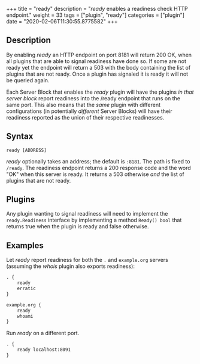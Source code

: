 +++
title = "ready"
description = "*ready* enables a readiness check HTTP endpoint."
weight = 33
tags = ["plugin", "ready"]
categories = ["plugin"]
date = "2020-02-06T11:30:55.8775582"
+++

## Description

By enabling *ready* an HTTP endpoint on port 8181 will return 200 OK, when all plugins that are able
to signal readiness have done so. If some are not ready yet the endpoint will return a 503 with the
body containing the list of plugins that are not ready. Once a plugin has signaled it is ready it
will not be queried again.

Each Server Block that enables the *ready* plugin will have the plugins *in that server block*
report readiness into the /ready endpoint that runs on the same port. This also means that the
*same* plugin with different configurations (in potentially *different* Server Blocks) will have
their readiness reported as the union of their respective readinesses.

## Syntax

~~~
ready [ADDRESS]
~~~

*ready* optionally takes an address; the default is `:8181`. The path is fixed to `/ready`. The
readiness endpoint returns a 200 response code and the word "OK" when this server is ready. It
returns a 503 otherwise *and* the list of plugins that are not ready.

## Plugins

Any plugin wanting to signal readiness will need to implement the `ready.Readiness` interface by
implementing a method `Ready() bool` that returns true when the plugin is ready and false otherwise.

## Examples

Let *ready* report readiness for both the `.` and `example.org` servers (assuming the *whois*
plugin also exports readiness):

~~~ txt
. {
    ready
    erratic
}

example.org {
    ready
    whoami
}

~~~

Run *ready* on a different port.

~~~ txt
. {
    ready localhost:8091
}
~~~

